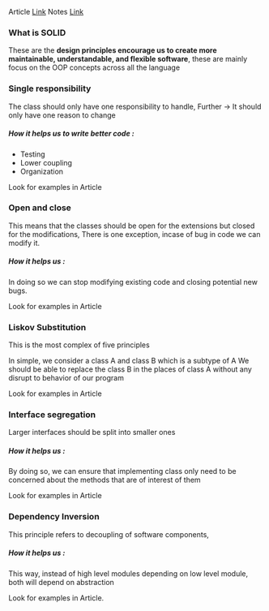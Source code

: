 
Article [Link](https://www.baeldung.com/solid-principles)
Notes [Link](https://www.notion.so/SOLID-PRINCIPLE-1ba20ab447a380019766ed13047bcce2)
### What is SOLID

These are the **design principles encourage us to create more maintainable, understandable, and flexible software**, these are mainly focus on the OOP concepts across all the language
### Single responsibility

The class should only have one responsibility to handle, 
Further -> It should only have one reason to change
##### How it helps us to write better code :
- Testing 
- Lower coupling
- Organization

Look for examples in Article

### Open and close

This means that the classes should be open for the extensions but closed for the modifications,
There is one exception, incase of bug in code we can modify it.
##### How it helps us : 
In doing so we can stop modifying existing code and closing potential new bugs.

Look for examples in Article

### Liskov Substitution

This is the most complex of five principles

In simple, we consider a class A and class B which is a subtype of A
We should be able to replace the class B in the places of class A without any disrupt to behavior of our program

Look for examples in Article

### Interface segregation

Larger interfaces should be split into smaller ones
##### How it helps us :
By doing so, we can ensure that implementing class only need to be concerned about the methods that are of interest of them

Look for examples in Article

### Dependency Inversion

This principle refers to decoupling of software components, 
##### How it helps us : 
This way, instead of high level modules depending on low level module, both will depend on abstraction

Look for examples in Article.